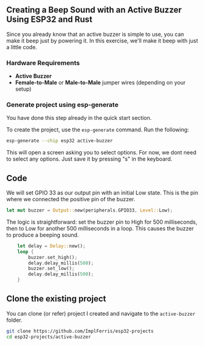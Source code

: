 ## Creating a Beep Sound with an Active Buzzer Using ESP32 and Rust

Since you already know that an active buzzer is simple to use, you can make it beep just by powering it. In this exercise, we'll make it beep with just a little code.


### Hardware Requirements
- **Active Buzzer**
- **Female-to-Male** or **Male-to-Male** jumper wires (depending on your setup)

### Generate project using esp-generate

You have done this step already in the quick start section. 

To create the project, use the `esp-generate` command. Run the following:

```sh
esp-generate --chip esp32 active-buzzer
```

This will open a screen asking you to select options. For now, we dont need to select any options. Just save it by pressing "s" in the keyboard.

## Code

We will set GPIO 33 as our output pin with an initial Low state. This is the pin where we connected the positive pin of the buzzer.

```rust
let mut buzzer = Output::new(peripherals.GPIO33, Level::Low);
```

The logic is straightforward: set the buzzer pin to High for 500 milliseconds, then to Low for another 500 milliseconds in a loop. This causes the buzzer to produce a beeping sound.

```rust
    let delay = Delay::new();
    loop {
        buzzer.set_high();
        delay.delay_millis(500);
        buzzer.set_low();
        delay.delay_millis(500);
    }
```

## Clone the existing project
You can clone (or refer) project I created and navigate to the `active-buzzer` folder.

```sh
git clone https://github.com/ImplFerris/esp32-projects
cd esp32-projects/active-buzzer
```

